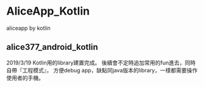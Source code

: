 # AliceApp_Kotlin
aliceapp by kotlin

alice377_android_kotlin
-----------------------------------------------------------------
2019/3/19 Kotlin用的library建置完成。
後續會不定時追加常用的fun進去，同時自帶『工程模式』，
方便debug app，缺點同java版本的library，一樣都需要操作使用者的手機。
